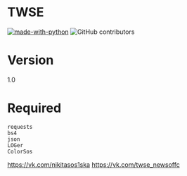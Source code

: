 # TWSE
[![made-with-python](https://img.shields.io/badge/Made%20with-Python-1f425f.svg)](https://www.python.org/)
![GitHub contributors](https://img.shields.io/badge/GitHub%20Contributors-1-blue)

# Version
1.0

# Required
<code>requests</code><br>
<code>bs4</code><br>
<code>json</code><br>
<code>LOGer</code><br>
<code>ColorSos</code><br>

https://vk.com/nikitasos1ska
https://vk.com/twse_newsoffc
